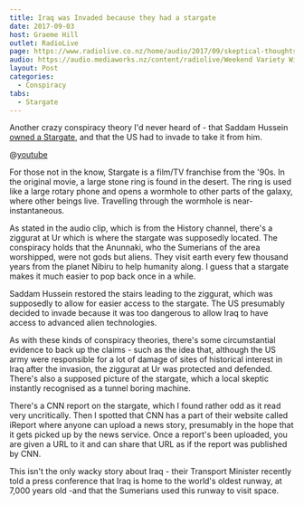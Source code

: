 ```yaml
---
title: Iraq was Invaded because they had a stargate
date: 2017-09-03
host: Graeme Hill
outlet: RadioLive
page: https://www.radiolive.co.nz/home/audio/2017/09/skeptical-thoughts-with-mark-honeychurch.html
audio: https://audio.mediaworks.nz/content/radiolive/Weekend Variety Wireless/September/03_09_17_Skeptical.mp3
layout: Post
categories:
  - Conspiracy
tabs:
  - Stargate
---
```


Another crazy conspiracy theory I'd never heard of - that Saddam Hussein [owned a Stargate](https://www.vice.com/sv/article/533gxx/there-are-people-who-think-the-west-invaded-iraq-over-a-stargate), and that the US had to invade to take it from him.

<!-- more -->

@[youtube](https://youtu.be/wXlsuUcS8ac?t=26s)

For those not in the know, Stargate is a film/TV franchise from the '90s. In the original movie, a large stone ring is found in the desert. The ring is used like a large rotary phone and opens a wormhole to other parts of the galaxy, where other beings live. Travelling through the wormhole is near-instantaneous.

As stated in the audio clip, which is from the History channel, there's a ziggurat at Ur which is where the stargate was supposedly located. The conspiracy holds that the Anunnaki, who the Sumerians of the area worshipped, were not gods but aliens. They visit earth every few thousand years from the planet Nibiru to help humanity along. I guess that a stargate makes it much easier to pop back once in a while.

Saddam Hussein restored the stairs leading to the ziggurat, which was supposedly to allow for easier access to the stargate. The US presumably decided to invade because it was too dangerous to allow Iraq to have access to advanced alien technologies.

As with these kinds of conspiracy theories, there's some circumstantial evidence to back up the claims - such as the idea that, although the US army were responsible for a lot of damage of sites of historical interest in Iraq after the invasion, the ziggurat at Ur was protected and defended. There's also a supposed picture of the stargate, which a local skeptic instantly recognised as a tunnel boring machine.

There's a CNN report on the stargate, which I found rather odd as it read very uncritically. Then I spotted that CNN has a part of their website called iReport where anyone can upload a news story, presumably in the hope that it gets picked up by the news service. Once a report's been uploaded, you are given a URL to it and can share that URL as if the report was published by CNN.

This isn't the only wacky story about Iraq - their Transport Minister recently told a press conference that Iraq is home to the world's oldest runway, at 7,000 years old -and that the Sumerians used this runway to visit space.
